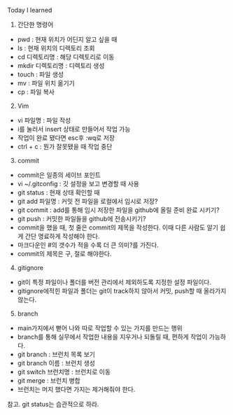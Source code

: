 Today I learned

1. 간단한 명령어

- pwd : 현재 위치가 어딘지 알고 싶을 때
- ls : 현재 위치의 디렉토리 조회
- cd 디렉토리명 : 해당 디렉토리로 이동
- mkdir 디렉토리명 : 디렉토리 생성
- touch : 파일 생성
- mv : 파일 위치 옮기기
- cp : 파일 복사

2. Vim

- vi 파일명 : 파일 작성
- i를 눌러서 insert 상태로 만들어서 작업 가능
- 작업이 완료 됐다면 esc후 :wq로 저장
- ctrl + c : 뭔가 잘못됐을 때 작업 중단

3. commit

- commit은 일종의 세이브 포인트
- vi ~/.gitconfig : 깃 설정을 보고 변경할 때 사용
- git status : 현재 상태 확인할 때
- git add 파일명 : 커밋 전 파일을 로컬에서 임시로 저장?
- git commit : add를 통해 임시 저장한 파일을 github에 올릴 준비 완료 시키기?
- git push : 커밋한 파일들을 github에 전송시키기?
- commit을 했을 때, 첫 줄은 commit의 제목을 작성한다. 이때 다른 사람도 알기 쉽게 간단 명료하게 작성해야 한다.
- 마크다운인 #의 갯수가 적을 수록 더 큰 의미?를 가진다.
- commit의 제목은 구, 절로 해야한다.

4. gitignore

- git이 특정 파일이나 폴더를 버전 관리에서 제외하도록 지정한 설정 파일이다.
- gitignore에적힌 파일과 폴더는 git이 track하지 않아서 커밋, push할 때 올라가지 않는다.

5. branch

- main가지에서 뻗어 나와 따로 작업할 수 있는 가지를 만드는 행위
- branch를 통해 실무에서 작업한 내용을 지우거나 되돌릴 때, 편하게 작업이 가능하다.
- git branch : 브런치 목록 보기
- git branch 이름 : 브런치 생성
- git switch 브런치명 : 브런치로 이동
- git merge : 브런치 병합
- 브런치는 머지 했다면 가지는 제거해줘야 한다.

참고. git status는 습관적으로 하라.
